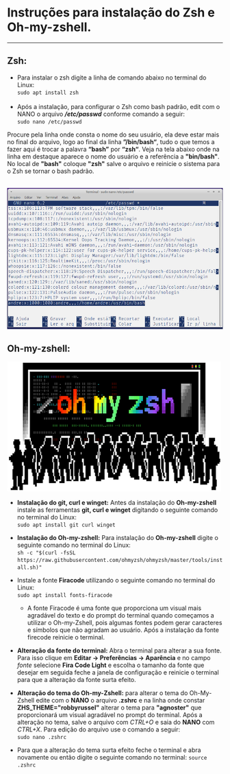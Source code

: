# Instruções para instalação do Zsh e Oh-my-zshell.
***

## **Zsh:**
- Para instalar o zsh digite a linha de comando abaixo no terminal do Linux:</br>
`sudo apt install zsh` </br></br>
- Após a instalação, para configurar o Zsh como bash padrão, edit com o NANO o arquivo _**/etc/passwd**_ conforme comando a seguir:</br>
`sudo nano /etc/passwd`

Procure pela linha onde consta o nome do seu usuário, ela deve estar mais no final do arquivo, logo ao final da linha **”/bin/bash“**, tudo o que temos a fazer aqui é trocar a palavra **“bash”** por **“zsh“**. Veja na tela abaixo onde na linha em destaque aparece o nome do usuário e a referência a **"bin/bash"**. No local de **"bash"** coloque **"zsh"** salve o arquivo e reinicie o sistema para o Zsh se tornar o bash padrão.</br></br>

<img src="/Images/arq_etc_pws.png">

## **Oh-my-zshell:**
<img src="/Images/ohmyzsh.png">

- **Instalação do git, curl e winget:** Antes da instalação do **Oh-my-zshell** instale as ferramentas **git, curl e winget** digitando o seguinte comando no terminal do Linux: </br>
`sudo apt install git curl winget`

- **Instalação do Oh-my-zshell:** Para instalação do **Oh-my-zshell** digite o seguinte comando no terminal do Linux: </br>
  `sh -c "$(curl -fsSL https://raw.githubusercontent.com/ohmyzsh/ohmyzsh/master/tools/install.sh)"`
- Instale a fonte **Firacode** utilizando o seguinte comando no terminal do Linux: </br>
  `sudo apt install fonts-firacode`
    - A fonte Firacode é uma fonte que proporciona um visual mais agradável do texto e do prompt do terminal quando começamos a utilizar o Oh-my-Zshell, pois algumas fontes podem gerar caracteres e símbolos que não agradam ao usuário. Após a instalação da fonte firecode reinicie o terminal.
- **Alteração da fonte do terminal:** Abra o terminal para alterar a sua fonte. Para isso clique em **Editar -> Preferências -> Aparência** e no campo *fonte* selecione **Fira Code Light** e escolha o tamanho da fonte que desejar em seguida feche a janela de configuração e reinicie o terminal para que a alteração da fonte surta efeito.
- **Alteração do tema do Oh-my-Zshell:** para alterar o tema do Oh-My-Zshell edite com o **NANO** o arquivo **.zshrc** e na linha onde constar **ZHS_THEME="robbyrussel"** alterar o tema para **"agnoster"** que proporcionará um visual agradável no prompt do terminal. Após a alteração no tema, salve o arquivo com *CTRL+O* e saia do **NANO** com *CTRL+X*. Para edição do arquivo use o comando a seguir:</br>
`sudo nano .zshrc`
- Para que a alteração do tema surta efeito feche o terminal e abra novamente ou então digite o seguinte comando no terminal:</br1>
`source .zshrc`





